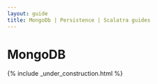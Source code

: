 ```yaml
---
layout: guide
title: MongoDb | Persistence | Scalatra guides
---
```


<div class="page-header">
  <h1>MongoDB</h1>
</div>

{% include _under_construction.html %}